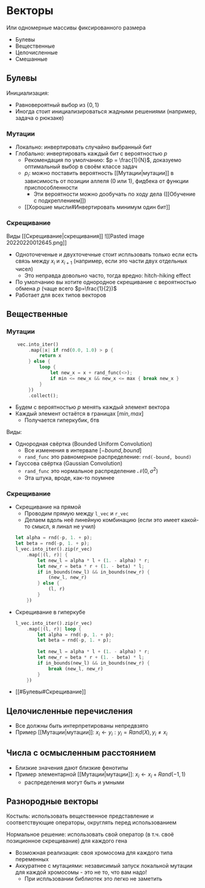 # Векторы

Или одномерные массивы фиксированного размера

* Булевы
* Вещественные
* Целочисленные
* Смешанные

## Булевы

Инициализация:
* Равновероятный выбор из $\{0, 1\}$
* Иногда стоит инициализироваться жадными решениями (например, задача о рюкзаке)

### Мутации
* Локально: инвертировать случайно выбранный бит
* Глобально: инвертировать каждый бит с вероятностью $p$
	* Рекомендация по умолчанию: $p = \frac{1}{N}$, доказуемо оптимальный выбор в своём классе задач
	* $p_i$: можно поставить вероятность [[Мутации|мутации]] в зависимость от позиции аллеля (0 или 1), фидбека от функции приспособленности
		* Эти вероятности можно дообучать по ходу дела ([[Обучение с подкреплением]])
	* [[Хорошие мысли#Инвертировать минимум один бит]]

### Скрещивание
Виды [[Скрещивание|скрещивания]]
![[Pasted image 20220220012645.png]]

* Одноточеченые и двухточечные стоит испльзовать только если есть связь между $x_i$ и $x_{i+1}$ (например, если это части двух отдельных чисел)
	* Это неправда довольно часто, тогда вредно: hitch-hiking effect
* По умолчанию вы хотите однородное скрещивание с вероятностью обмена $p$ (чаще всего $p=\frac{1}{2})$
* Работает для всех типов векторов

## Вещественные

### Мутации
```rust
	vec.into_iter()
		.map(|x| if rnd(0.0, 1.0) > p {
			return x
		} else {
			loop {
				let new_x = x + rand_func(<>);
				if min <= new_x && new_x <= max { break new_x }
			}
		})
		.collect();
```
* Будем с вероятностью $p$ менять каждый элемент вектора
* Каждый элемент остаётся в границах $[min, max]$
	* Получается гиперкубик, бтв

Виды:
*  Однородная свёртка (Bounded Uniform Convolution)
	*  Все изменения в интервале $[-bound, bound]$
	* `rand_func` это равномерное распределение: `rnd(-bound, bound)`
*  Гауссова свёртка (Gaussian Convolution)
	*  `rand_func` это нормальное распределение $\mathcal{N}(0, \sigma^2)$
	*  Эта штука, вроде, как-то поумнее

### Скрещивание
* Скрещивание на прямой
	* Проводим прямую между `l_vec` и `r_vec`
	* Делаем вдоль неё линейную комбинацию (если это имеет какой-то смысл, я линал не учил)
	```rust
	let alpha = rnd(-p, 1. + p);
	let beta = rnd(-p, 1. + p);
	l_vec.into_iter().zip(r_vec)
		.map(|(l, r)| {
			let new_l = alpha * l + (1. - alpha) * r;
			let new_r = beta * r + (1. - beta) * l;
			if in_bounds(new_l) && in_bounds(new_r) {
				(new_l, new_r)
			} else {
				(l, r)
			}
		})
	```
* Скрещивание в гиперкубе
	```rust
	l_vec.into_iter().zip(r_vec)
		.map(|(l, r)| loop {
			let alpha = rnd(-p, 1. + p);
			let beta = rnd(-p, 1. + p);
			
			let new_l = alpha * l + (1. - alpha) * r;
			let new_r = beta * r + (1. - beta) * l;
			if in_bounds(new_l) && in_bounds(new_r) {
				break (new_l, new_r)
			}
		})
	```
* [[#Булевы#Скрещивание]]

## Целочисленные перечисления
* Все должны быть интерпретированы непредвзято
* Пример [[Мутации|мутации]]: $x_i \leftarrow y_i: y_i = Rand(X), y_i \ne x_i$ 

## Числа с осмысленным расстоянием
* Близкие значения дают близкие фенотипы
* Пример элементарной [[Мутации|мутации]]: $x_i \leftarrow x_i + Rand(-1, 1)$
	* распределения могут быть и умными

## Разнородные векторы
Костыль: использовать вещественное представление и соответствующие операторы, округлять перед использованием

Нормальное решение: использовать свой оператор (в т.ч. своё позиционное скрещивание) для каждого гена
* Возможная реализация: своя хромосома для каждого типа переменных
* Аккуратнее с мутациями: независимый запуск локальной мутации для каждой хромосомы - это не то, что вам надо!
	* При испльзовании библиотек это легко не заметить